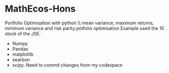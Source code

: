 # MathEcos-Hons
Portfolio Optimisation with python
\\\ mean variance, maximum returns, minimum variance and risk parity potfolio optimisation
Example used the 10 stock of the JSE.
- Numpy
- Pandas
- matplotlib
- searbon
- scipy.
 Need to commit changes from my codespace
